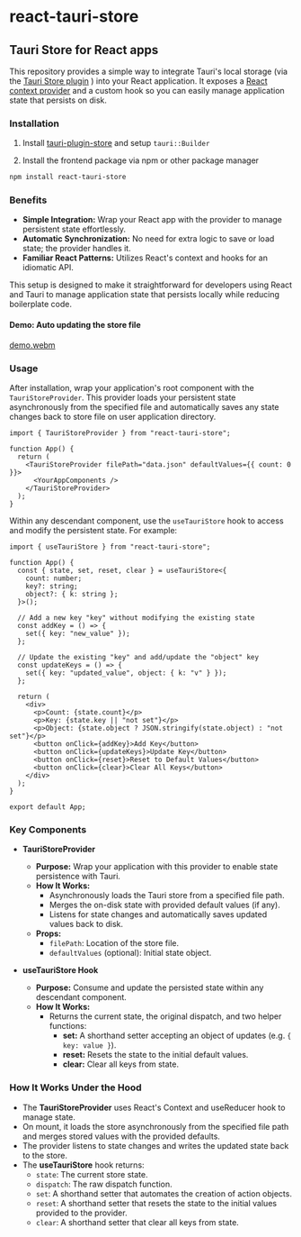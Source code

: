 # react-tauri-store

## Tauri Store for React apps

This repository provides a simple way to integrate Tauri's local storage (via the [Tauri Store plugin](https://v2.tauri.app/plugin/store/) ) into your React application. It exposes a [React context provider](https://react.dev/reference/react/createContext#provider) and a custom hook so you can easily manage application state that persists on disk.

### Installation

1. Install [tauri-plugin-store](https://github.com/tauri-apps/tauri-plugin-store) and setup `tauri::Builder`

2. Install the frontend package via npm or other package manager

```bash
npm install react-tauri-store
```

### Benefits

- **Simple Integration:** Wrap your React app with the provider to manage persistent state effortlessly.
- **Automatic Synchronization:** No need for extra logic to save or load state; the provider handles it.
- **Familiar React Patterns:** Utilizes React's context and hooks for an idiomatic API.

This setup is designed to make it straightforward for developers using React and Tauri to manage application state that persists locally while reducing boilerplate code.

#### Demo: Auto updating the store file

[demo.webm](https://github.com/user-attachments/assets/39318071-d6e6-45ae-97ac-c0eb5d010801)

### Usage

After installation, wrap your application's root component with the `TauriStoreProvider`. This provider loads your persistent state asynchronously from the specified file and automatically saves any state changes back to store file on user application directory.

```tsx
import { TauriStoreProvider } from "react-tauri-store";

function App() {
  return (
    <TauriStoreProvider filePath="data.json" defaultValues={{ count: 0 }}>
      <YourAppComponents />
    </TauriStoreProvider>
  );
}
```

Within any descendant component, use the `useTauriStore` hook to access and modify the persistent state. For example:

```tsx
import { useTauriStore } from "react-tauri-store";

function App() {
  const { state, set, reset, clear } = useTauriStore<{
    count: number;
    key?: string;
    object?: { k: string };
  }>();

  // Add a new key "key" without modifying the existing state
  const addKey = () => {
    set({ key: "new_value" });
  };

  // Update the existing "key" and add/update the "object" key
  const updateKeys = () => {
    set({ key: "updated_value", object: { k: "v" } });
  };

  return (
    <div>
      <p>Count: {state.count}</p>
      <p>Key: {state.key || "not set"}</p>
      <p>Object: {state.object ? JSON.stringify(state.object) : "not set"}</p>
      <button onClick={addKey}>Add Key</button>
      <button onClick={updateKeys}>Update Key</button>
      <button onClick={reset}>Reset to Default Values</button>
      <button onClick={clear}>Clear All Keys</button>
    </div>
  );
}

export default App;
```

### Key Components

- **TauriStoreProvider**

  - **Purpose:** Wrap your application with this provider to enable state persistence with Tauri.
  - **How It Works:**
    - Asynchronously loads the Tauri store from a specified file path.
    - Merges the on-disk state with provided default values (if any).
    - Listens for state changes and automatically saves updated values back to disk.
  - **Props:**
    - `filePath`: Location of the store file.
    - `defaultValues` (optional): Initial state object.

- **useTauriStore Hook**

  - **Purpose:** Consume and update the persisted state within any descendant component.
  - **How It Works:**
    - Returns the current state, the original dispatch, and two helper functions:
      - **set:** A shorthand setter accepting an object of updates (e.g. `{ key: value }`).
      - **reset:** Resets the state to the initial default values.
      - **clear:** Clear all keys from state.

### How It Works Under the Hood

- The **TauriStoreProvider** uses React's Context and useReducer hook to manage state.
- On mount, it loads the store asynchronously from the specified file path and merges stored values with the provided defaults.
- The provider listens to state changes and writes the updated state back to the store.
- The **useTauriStore** hook returns:
  - `state`: The current store state.
  - `dispatch`: The raw dispatch function.
  - `set`: A shorthand setter that automates the creation of action objects.
  - `reset`: A shorthand setter that resets the state to the initial values provided to the provider.
  - `clear`: A shorthand setter that clear all keys from state.
